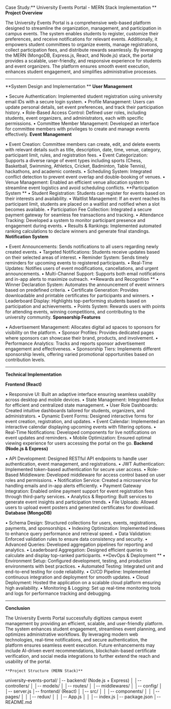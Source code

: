 Case Study:** University Events Portal - MERN Stack Implementation
**
**Project Overview**

The University Events Portal is a comprehensive web-based platform designed to streamline the organization, management, and participation in campus events. The system enables students to register, customize their preferences, and receive notifications for relevant events. Additionally, it empowers student committees to organize events, manage registrations, collect participation fees, and distribute rewards seamlessly.
By leveraging the MERN (MongoDB, Express.js, React, and Node.js) stack, the portal provides a scalable, user-friendly, and responsive experience for students and event organizers. The platform ensures smooth event execution, enhances student engagement, and simplifies administrative processes.
________________________________________
**System Design and Implementation
**
**User Management**

•	Secure Authentication: Implemented student registration using university email IDs with a secure login system.
•	Profile Management: Users can update personal details, set event preferences, and track their participation history.
•	Role-Based Access Control: Defined user roles, including students, event organizers, and administrators, each with specific permissions.
•	Committee Member Management: Developed an interface for committee members with privileges to create and manage events effectively.
**Event Management**

•	Event Creation: Committee members can create, edit, and delete events with relevant details such as title, description, date, time, venue, category, participant limit, rules, and registration fees.
•	Event Categorization: Supports a diverse range of event types including sports (Chess, Basketball, Swimming, Athletics, Cricket, Badminton, Table Tennis), hackathons, and academic contests.
•	Scheduling System: Integrated conflict detection to prevent event overlap and double-booking of venues.
•	Venue Management: Enabled an efficient venue allocation system to streamline event logistics and avoid scheduling conflicts.
**Participation System
**
•	Student Registration: Students can register for events based on their interests and availability.
•	Waitlist Management: If an event reaches its participant limit, students are placed on a waitlist and notified when a slot becomes available.
•	Participation Fee Collection: Integrated a secure payment gateway for seamless fee transactions and tracking.
•	Attendance Tracking: Developed a system to monitor participant presence and engagement during events.
•	Results & Rankings: Implemented automated ranking calculations to declare winners and generate final standings.
**Notification System**

•	Event Announcements: Sends notifications to all users regarding newly created events.
•	Targeted Notifications: Students receive updates based on their selected areas of interest.
•	Reminder System: Sends timely reminders for upcoming events to registered participants.
•	Real-Time Updates: Notifies users of event modifications, cancellations, and urgent announcements.
•	Multi-Channel Support: Supports both email notifications and in-app alerts to maximize outreach.
**Rewards and Recognition
**
•	Winner Declaration System: Automates the announcement of event winners based on predefined criteria.
•	Certificate Generation: Provides downloadable and printable certificates for participants and winners.
•	Leaderboard Display: Highlights top-performing students based on participation and achievements.
•	Points System: Rewards users with points for attending events, winning competitions, and contributing to the university community.
**Sponsorship Features**

•	Advertisement Management: Allocates digital ad spaces to sponsors for visibility on the platform.
•	Sponsor Profiles: Provides dedicated pages where sponsors can showcase their brand, products, and involvement.
•	Performance Analytics: Tracks and reports sponsor advertisement engagement and effectiveness.
•	Sponsorship Tiers: Implements different sponsorship levels, offering varied promotional opportunities based on contribution levels.
________________________________________
**Technical Implementation**

**Frontend (React)**

•	Responsive UI: Built an adaptive interface ensuring seamless usability across desktop and mobile devices.
•	State Management: Integrated Redux for efficient and centralized state management.
•	User Role Dashboards: Created intuitive dashboards tailored for students, organizers, and administrators.
•	Dynamic Event Forms: Designed interactive forms for event creation, registration, and updates.
•	Event Calendar: Implemented an interactive calendar displaying upcoming events with filtering options.
•	Real-Time Notifications: Developed components for live notifications on event updates and reminders.
•	Mobile Optimization: Ensured optimal viewing experience for users accessing the portal on the go.
**Backend (Node.js & Express)**

•	API Development: Designed RESTful API endpoints to handle user authentication, event management, and registrations.
•	JWT Authentication: Implemented token-based authentication for secure user access.
•	Role-Based Middleware: Developed middleware for access control based on user roles and permissions.
•	Notification Service: Created a microservice for handling emails and in-app alerts efficiently.
•	Payment Gateway Integration: Enabled online payment support for event registration fees through third-party services.
•	Analytics & Reporting: Built services to generate event insights and participation trends.
•	File Uploads: Allowed users to upload event posters and generated certificates for download.
**Database (MongoDB)**

•	Schema Design: Structured collections for users, events, registrations, payments, and sponsorships.
•	Indexing Optimization: Implemented indexes to enhance query performance and retrieval speed.
•	Data Validation: Enforced validation rules to ensure data consistency and security.
•	Advanced Queries: Developed aggregation pipelines for reporting and analytics.
•	Leaderboard Aggregation: Designed efficient queries to calculate and display top-ranked participants.
**DevOps & Deployment
**
•	Environment Setup: Configured development, testing, and production environments with best practices.
•	Automated Testing: Integrated unit and end-to-end testing for code reliability.
•	CI/CD Pipeline: Implemented continuous integration and deployment for smooth updates.
•	Cloud Deployment: Hosted the application on a scalable cloud platform ensuring high availability.
•	Monitoring & Logging: Set up real-time monitoring tools and logs for performance tracking and debugging.
________________________________________
**Conclusion**

The University Events Portal successfully digitizes campus event management by providing an efficient, scalable, and user-friendly platform. The system enhances student engagement, streamlines event planning, and optimizes administrative workflows. By leveraging modern web technologies, real-time notifications, and secure authentication, the platform ensures seamless event execution. Future enhancements may include AI-driven event recommendations, blockchain-based certificate verification, and social media integrations to further extend the reach and usability of the portal.

	**Project Structure (MERN Stack)**
 
university-events-portal/
│-- backend/ (Node.js + Express)
│   │-- controllers/
│   │-- models/
│   │-- routes/
│   │-- middlewares/
│   │-- config/
│   │-- server.js
│-- frontend/ (React)
│   │-- src/
│   │   │-- components/
│   │   │-- pages/
│   │   │-- redux/
│   │   │-- App.js
│   │   │-- index.js
│-- package.json
│-- README.md
